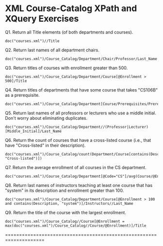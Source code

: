 XML Course-Catalog XPath and XQuery Exercises
====================================================================
Q1. Return all Title elements (of both departments and courses). 

```XQuery
doc("courses.xml")//Title
```


Q2. Return last names of all department chairs. 

```XQuery
doc("courses.xml")/Course_Catalog/Department/Chair/Professor/Last_Name
```


Q3. Return titles of courses with enrollment greater than 500. 

```XQuery
doc("courses.xml")/Course_Catalog/Department/Course[@Enrollment > 500]/Title
```


Q4. Return titles of departments that have some course that takes "CS106B" as a prerequisite. 

```XQuery
doc("courses.xml")/Course_Catalog/Department[Course/Prerequisites/Prereq="CS106B"]/Title
```


Q5. Return last names of all professors or lecturers who use a middle initial. Don't worry about eliminating duplicates. 

```XQuery
doc("courses.xml")/Course_Catalog/Department//(Professor|Lecturer)[Middle_Initial]/Last_Name
```


Q6. Return the count of courses that have a cross-listed course (i.e., that have "Cross-listed" in their description). 

```XQuery
doc("courses.xml")/Course_Catalog/count(Department/Course[contains(Description, "Cross-listed")])
```


Q7. Return the average enrollment of all courses in the CS department. 

```XQuery
doc("courses.xml")/Course_Catalog/Department[@Code="CS"]/avg(Course/@Enrollment)
```


Q8. Return last names of instructors teaching at least one course that has "system" in its description and enrollment greater than 100.

```XQuery
doc("courses.xml")/Course_Catalog/Department/Course[@Enrollment > 100 and contains(Description, "system")]/Instructors//Last_Name
```

Q9. Return the title of the course with the largest enrollment. 

```XQuery
doc("courses.xml")/Course_Catalog//Course[@Enrollment = max(doc("courses.xml")/Course_Catalog//Course/@Enrollment)]/Title
```
====================================================================
